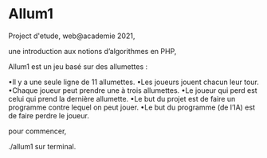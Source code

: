 # Allum1

Project d'etude, web@academie 2021,

une introduction aux notions d’algorithmes en PHP,

Allum1 est un jeu basé sur des allumettes :

•Il y a une seule ligne de 11 allumettes.
•Les joueurs jouent chacun leur tour.
•Chaque joueur peut prendre une à trois allumettes.
•Le joueur qui perd est celui qui prend la dernière allumette.
•Le but du projet est de faire un programme contre lequel on peut jouer.
•Le but du programme (de l’IA) est de faire perdre le joueur.

pour commencer, 

./allum1 sur terminal.
